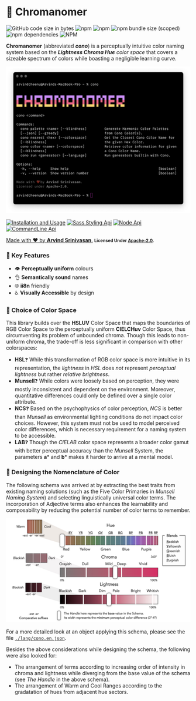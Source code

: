 # 🍭 Chromanomer
<p>
   <img alt="GitHub code size in bytes" src="https://img.shields.io/github/languages/code-size/arvindcheenu/chromanomer?style=flat-square">
   <img alt="npm" src="https://img.shields.io/npm/v/chromanomer?color=cc3534&style=flat-square">
   <img alt="npm" src="https://img.shields.io/npm/dt/chromanomer?label=overall%20downloads&style=flat-square">
   <img alt="npm bundle size (scoped)" src="https://img.shields.io/bundlephobia/min/chromanomer?label=npm%20bundle%20size&style=flat-square">
   <img alt="npm dependencies" src="https://img.shields.io/static/v1?label=dependencies&message=0&color=brightgreen&style=flat-square">
   <img alt="NPM" src="https://img.shields.io/npm/l/chromanomer?style=flat-square">
<br/>
</p>

**Chromanomer** (abbreviated ***cono***) is a perceptually intuitive color naming system based on the ***Lightness Chroma Hue** color space* that covers a sizeable spectrum of colors while boasting a negligible learning curve. 

![screenshot](https://raw.githubusercontent.com/arvindcheenu/Chromanomer/master/screenshots/no-command.png)

[![Installation and Usage](https://img.shields.io/badge/-Installation%20+%20usage-0144b7?style=for-the-badge&logo=PowerShell)](./INSTALL.md)
[![Sass Styling Api](https://img.shields.io/badge/-Sass%20Styles-73264d?style=for-the-badge&logo=sass)](./STYLE.md)
[![Node Api](https://img.shields.io/badge/-Node%20Api-435d0e?style=for-the-badge&logo=node.js)](./API.md)
[![CommandLine Api](https://img.shields.io/badge/-CommandLine%20Api-1a1a1a?style=for-the-badge&logo=GNU%20Bash)](./CLI.md)
 

<a href="https://github.com/arvindcheenu">Made with ❤️ by <b>Arvind Srinivasan</b>.</a>
<b><small>Licensed Under <a href="https://github.com/arvindcheenu/Chromanomer/blob/master/LICENSE">Apache-2.0</a></small></b>.

### 🔑 Key Features

* 👁️ **Perceptually uniform** colours
* 👌 **Semantically sound** names
* 🌐 **ii8n** friendly 
* ♿ **Visually Accessible** by design

### 🤔 Choice of Color Space

This library builds over the **HSLUV** Color Space that maps the boundaries of RGB Color Space to the perceptually uniform **CIELCHuv** Color Space, thus circumventing its problem of unbounded chroma. Though this leads to non-uniform chroma, the trade-off is less significant in comparison with other colorspaces: 
* **HSL**❓  While this transformation of RGB color space is more intuitive in its representation, the *lightness* in *HSL* does *not* represent *perceptual lightness* but rather *relative brightness*.
* **Munsell**❓ While colors were loosely based on perception, they were mostly inconsistent and dependent on the environment. Moreover, quantitative differences could only be defined over a single color attribute.
* **NCS**❓ Based on the psychophysics of color perception, *NCS* is better than *Munsell* as environmental lighting conditions do not impact color choices. However, this system must not be used to model perceived color differences, which is necessary requirement for a naming system to be accessible.
* **LAB**❓ Though the *CIELAB* color space represents a broader color gamut with better perceptual accuracy than the *Munsell* System, the parameters **a*** and **b*** makes it harder to arrive at a mental model.

### 🎨 Designing the Nomenclature of Color

The following schema was arrived at by extracting the best traits from existing naming solutions (such as the Five Color Primaries in *Munsell Naming System*) and selecting linguistically universal color terms. The incorporation of Adjective terms also enhances the learnability and composability by reducing the potential number of color terms to remember.

![Color Schema Visual Representation](https://raw.githubusercontent.com/arvindcheenu/Chromanomer/master/paper/schematic.jpeg)

For a more detailed look at an object applying this schema, please see the file [`./lang/cono.en.json`](./lang/cono.en.json).

Besides the above considerations while designing the schema, the following were also looked for:
* The arrangement of terms according to increasing order of intensity in chroma and lightness while diverging from the base value of the schema (see *The Handle* in the above schema).
* The arrangement of Warm and Cool Ranges according to the gradatation of hues from adjacent hue sectors.
